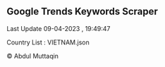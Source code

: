 

## Google Trends Keywords Scraper 
 
Last Update 09-04-2023 , 19:49:47

Country List :
VIETNAM.json



© Abdul Muttaqin 
